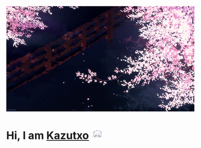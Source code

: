  <img src="https://github.com/kazutxo/kazutxo/blob/main/Sakura.gif" alt="sakura">
<h1>Hi, I am <a href=""https://github.com/kazutxo">Kazutxo</a> <img src="https://github.com/kazutxo/kazutxo/blob/main/ww.gif" width="32px"></h1>
